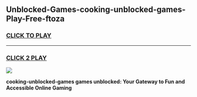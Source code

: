 
## Unblocked-Games-cooking-unblocked-games-Play-Free-ftoza
<h3>
<a href="https://premium76.site?title=cooking-unblocked-games&ref=21A">CLICK TO PLAY</a></h3>
<hr>

<h3>
<a href="https://premium76.site?title=cooking-unblocked-games&ref=21A">CLICK 2 PLAY</a>
  
</h3>

<a href="https://premium76.site?title=cooking-unblocked-games&ref=21A"><img src="https://clearcache.store/games.png"></a>


**cooking-unblocked-games games unblocked: Your Gateway to Fun and Accessible Online Gaming**
